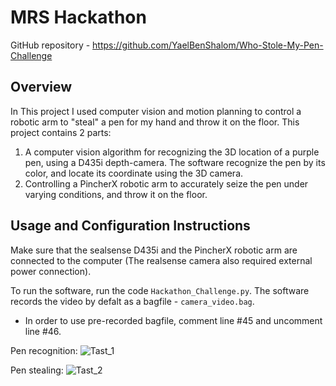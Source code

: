 # MRS Hackathon
GitHub repository - https://github.com/YaelBenShalom/Who-Stole-My-Pen-Challenge

## Overview
In This project I used computer vision and motion planning to control a robotic arm to "steal" a pen for my hand and throw it on the floor.
This project contains 2 parts:
1. A computer vision algorithm for recognizing the 3D location of a purple pen, using a D435i depth-camera. The software recognize the pen by its color, and locate its coordinate using the 3D camera.
2. Controlling a PincherX robotic arm to accurately seize the pen under varying conditions, and throw it on the floor.

## Usage and Configuration Instructions
Make sure that the sealsense D435i and the PincherX robotic arm are connected to the computer (The realsense camera also required external power connection).

To run the software, run the code `Hackathon_Challenge.py`. The software records the video by defalt as a bagfile - `camera_video.bag`.
- In order to use pre-recorded bagfile, comment line #45 and uncomment line #46.

Pen recognition:
![Tast_1](https://github.com/YaelBenShalom/Who-Stole-My-Pen-Challenge/blob/master/videos/pen-srecognition.gif)

Pen stealing:
![Tast_2](https://github.com/YaelBenShalom/Who-Stole-My-Pen-Challenge/blob/master/videos/pen-stealing.gif)